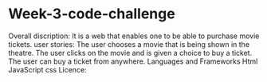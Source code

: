 # Week-3-code-challenge
Overall discription:
 It is a web that enables one to be able to purchase movie tickets.
user stories:
 The user chooses a movie that is being shown in the theatre.
 The user clicks on the movie and is given a choice to buy a ticket.
 The user can buy a ticket from anywhere.
Languages and Frameworks
 Html
 JavaScript
 css
Licence:
